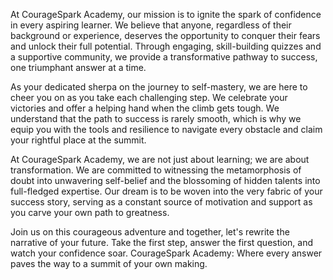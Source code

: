 At CourageSpark Academy, our mission is to ignite the spark of confidence in every aspiring learner. We believe that anyone, regardless of their background or experience, deserves the opportunity to conquer their fears and unlock their full potential. Through engaging, skill-building quizzes and a supportive community, we provide a transformative pathway to success, one triumphant answer at a time.

As your dedicated sherpa on the journey to self-mastery, we are here to cheer you on as you take each challenging step. We celebrate your victories and offer a helping hand when the climb gets tough. We understand that the path to success is rarely smooth, which is why we equip you with the tools and resilience to navigate every obstacle and claim your rightful place at the summit.

At CourageSpark Academy, we are not just about learning; we are about transformation. We are committed to witnessing the metamorphosis of doubt into unwavering self-belief and the blossoming of hidden talents into full-fledged expertise. Our dream is to be woven into the very fabric of your success story, serving as a constant source of motivation and support as you carve your own path to greatness.

Join us on this courageous adventure and together, let's rewrite the narrative of your future. Take the first step, answer the first question, and watch your confidence soar. CourageSpark Academy: Where every answer paves the way to a summit of your own making.
